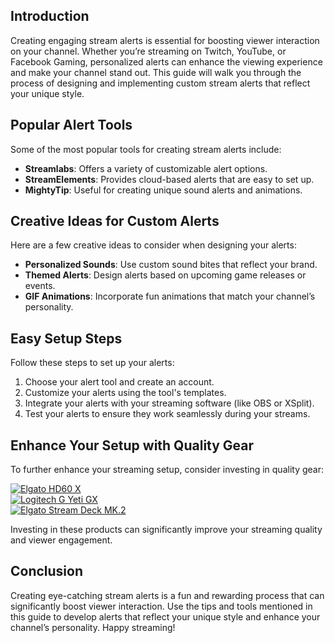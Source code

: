 ## Introduction  
Creating engaging stream alerts is essential for boosting viewer interaction on your channel. Whether you’re streaming on Twitch, YouTube, or Facebook Gaming, personalized alerts can enhance the viewing experience and make your channel stand out. This guide will walk you through the process of designing and implementing custom stream alerts that reflect your unique style.

## Popular Alert Tools  
Some of the most popular tools for creating stream alerts include:  
- **Streamlabs**: Offers a variety of customizable alert options.  
- **StreamElements**: Provides cloud-based alerts that are easy to set up.  
- **MightyTip**: Useful for creating unique sound alerts and animations.

## Creative Ideas for Custom Alerts  
Here are a few creative ideas to consider when designing your alerts:  
- **Personalized Sounds**: Use custom sound bites that reflect your brand.  
- **Themed Alerts**: Design alerts based on upcoming game releases or events.  
- **GIF Animations**: Incorporate fun animations that match your channel’s personality.

## Easy Setup Steps  
Follow these steps to set up your alerts:  
1. Choose your alert tool and create an account.  
2. Customize your alerts using the tool's templates.  
3. Integrate your alerts with your streaming software (like OBS or XSplit).  
4. Test your alerts to ensure they work seamlessly during your streams.

## Enhance Your Setup with Quality Gear  
To further enhance your streaming setup, consider investing in quality gear:

[![Elgato HD60 X](https://www.gamestreamingsetup.com/elgato-hd60-x.jpg)](https://amzn.to/4dZtxVc)  
[![Logitech G Yeti GX](https://www.gamestreamingsetup.com/logitech-g-yeti-gx.jpg)](https://amzn.to/446et4B)  
[![Elgato Stream Deck MK.2](https://www.gamestreamingsetup.com/elgato-stream-deck-mk2.jpg)](https://amzn.to/43ECm3m)  

Investing in these products can significantly improve your streaming quality and viewer engagement.

## Conclusion  
Creating eye-catching stream alerts is a fun and rewarding process that can significantly boost viewer interaction. Use the tips and tools mentioned in this guide to develop alerts that reflect your unique style and enhance your channel’s personality. Happy streaming!